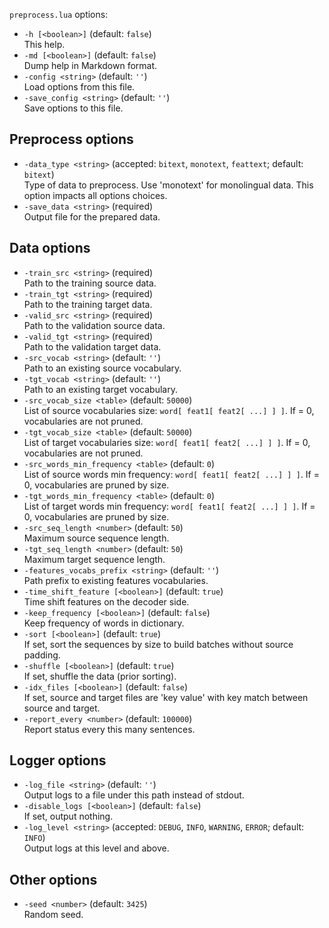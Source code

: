 <!--- This file was automatically generated. Do not modify it manually but use the docs/options/generate.sh script instead. -->

`preprocess.lua` options:

* `-h [<boolean>]` (default: `false`)<br/>This help.
* `-md [<boolean>]` (default: `false`)<br/>Dump help in Markdown format.
* `-config <string>` (default: `''`)<br/>Load options from this file.
* `-save_config <string>` (default: `''`)<br/>Save options to this file.

## Preprocess options

* `-data_type <string>` (accepted: `bitext`, `monotext`, `feattext`; default: `bitext`)<br/>Type of data to preprocess. Use 'monotext' for monolingual data. This option impacts all options choices.
* `-save_data <string>` (required)<br/>Output file for the prepared data.

## Data options

* `-train_src <string>` (required)<br/>Path to the training source data.
* `-train_tgt <string>` (required)<br/>Path to the training target data.
* `-valid_src <string>` (required)<br/>Path to the validation source data.
* `-valid_tgt <string>` (required)<br/>Path to the validation target data.
* `-src_vocab <string>` (default: `''`)<br/>Path to an existing source vocabulary.
* `-tgt_vocab <string>` (default: `''`)<br/>Path to an existing target vocabulary.
* `-src_vocab_size <table>` (default: `50000`)<br/>List of source vocabularies size: `word[ feat1[ feat2[ ...] ] ]`. If = 0, vocabularies are not pruned.
* `-tgt_vocab_size <table>` (default: `50000`)<br/>List of target vocabularies size: `word[ feat1[ feat2[ ...] ] ]`. If = 0, vocabularies are not pruned.
* `-src_words_min_frequency <table>` (default: `0`)<br/>List of source words min frequency: `word[ feat1[ feat2[ ...] ] ]`. If = 0, vocabularies are pruned by size.
* `-tgt_words_min_frequency <table>` (default: `0`)<br/>List of target words min frequency: `word[ feat1[ feat2[ ...] ] ]`. If = 0, vocabularies are pruned by size.
* `-src_seq_length <number>` (default: `50`)<br/>Maximum source sequence length.
* `-tgt_seq_length <number>` (default: `50`)<br/>Maximum target sequence length.
* `-features_vocabs_prefix <string>` (default: `''`)<br/>Path prefix to existing features vocabularies.
* `-time_shift_feature [<boolean>]` (default: `true`)<br/>Time shift features on the decoder side.
* `-keep_frequency [<boolean>]` (default: `false`)<br/>Keep frequency of words in dictionary.
* `-sort [<boolean>]` (default: `true`)<br/>If set, sort the sequences by size to build batches without source padding.
* `-shuffle [<boolean>]` (default: `true`)<br/>If set, shuffle the data (prior sorting).
* `-idx_files [<boolean>]` (default: `false`)<br/>If set, source and target files are 'key value' with key match between source and target.
* `-report_every <number>` (default: `100000`)<br/>Report status every this many sentences.

## Logger options

* `-log_file <string>` (default: `''`)<br/>Output logs to a file under this path instead of stdout.
* `-disable_logs [<boolean>]` (default: `false`)<br/>If set, output nothing.
* `-log_level <string>` (accepted: `DEBUG`, `INFO`, `WARNING`, `ERROR`; default: `INFO`)<br/>Output logs at this level and above.

## Other options

* `-seed <number>` (default: `3425`)<br/>Random seed.
